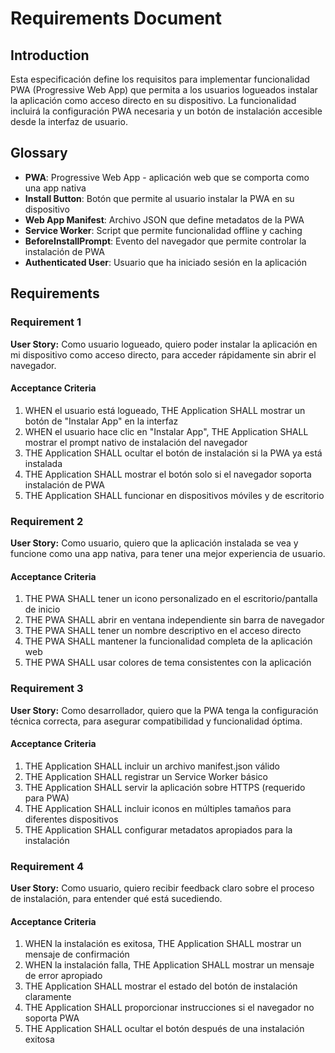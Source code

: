 # Requirements Document

## Introduction

Esta especificación define los requisitos para implementar funcionalidad PWA (Progressive Web App) que permita a los usuarios logueados instalar la aplicación como acceso directo en su dispositivo. La funcionalidad incluirá la configuración PWA necesaria y un botón de instalación accesible desde la interfaz de usuario.

## Glossary

- **PWA**: Progressive Web App - aplicación web que se comporta como una app nativa
- **Install Button**: Botón que permite al usuario instalar la PWA en su dispositivo
- **Web App Manifest**: Archivo JSON que define metadatos de la PWA
- **Service Worker**: Script que permite funcionalidad offline y caching
- **BeforeInstallPrompt**: Evento del navegador que permite controlar la instalación de PWA
- **Authenticated User**: Usuario que ha iniciado sesión en la aplicación

## Requirements

### Requirement 1

**User Story:** Como usuario logueado, quiero poder instalar la aplicación en mi dispositivo como acceso directo, para acceder rápidamente sin abrir el navegador.

#### Acceptance Criteria

1. WHEN el usuario está logueado, THE Application SHALL mostrar un botón de "Instalar App" en la interfaz
2. WHEN el usuario hace clic en "Instalar App", THE Application SHALL mostrar el prompt nativo de instalación del navegador
3. THE Application SHALL ocultar el botón de instalación si la PWA ya está instalada
4. THE Application SHALL mostrar el botón solo si el navegador soporta instalación de PWA
5. THE Application SHALL funcionar en dispositivos móviles y de escritorio

### Requirement 2

**User Story:** Como usuario, quiero que la aplicación instalada se vea y funcione como una app nativa, para tener una mejor experiencia de usuario.

#### Acceptance Criteria

1. THE PWA SHALL tener un icono personalizado en el escritorio/pantalla de inicio
2. THE PWA SHALL abrir en ventana independiente sin barra de navegador
3. THE PWA SHALL tener un nombre descriptivo en el acceso directo
4. THE PWA SHALL mantener la funcionalidad completa de la aplicación web
5. THE PWA SHALL usar colores de tema consistentes con la aplicación

### Requirement 3

**User Story:** Como desarrollador, quiero que la PWA tenga la configuración técnica correcta, para asegurar compatibilidad y funcionalidad óptima.

#### Acceptance Criteria

1. THE Application SHALL incluir un archivo manifest.json válido
2. THE Application SHALL registrar un Service Worker básico
3. THE Application SHALL servir la aplicación sobre HTTPS (requerido para PWA)
4. THE Application SHALL incluir iconos en múltiples tamaños para diferentes dispositivos
5. THE Application SHALL configurar metadatos apropiados para la instalación

### Requirement 4

**User Story:** Como usuario, quiero recibir feedback claro sobre el proceso de instalación, para entender qué está sucediendo.

#### Acceptance Criteria

1. WHEN la instalación es exitosa, THE Application SHALL mostrar un mensaje de confirmación
2. WHEN la instalación falla, THE Application SHALL mostrar un mensaje de error apropiado
3. THE Application SHALL mostrar el estado del botón de instalación claramente
4. THE Application SHALL proporcionar instrucciones si el navegador no soporta PWA
5. THE Application SHALL ocultar el botón después de una instalación exitosa